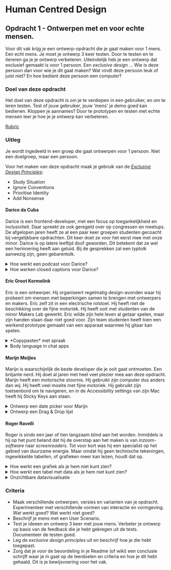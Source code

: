# Human Centred Design
## Opdracht 1 - Ontwerpen met en voor echte mensen.


Voor dit vak krijg je een ontwerp-opdracht die je gaat maken voor 1 mens. Een echt mens. Je moet je ontwerp 3 keer testen. Door te testen en te itereren ga je je ontwerp verbeteren. Uiteindelijk heb je een ontwerp dat exclusief gemaakt is voor 1 persoon. Een _exclusive design_ ... Wie is deze persoon dan voor wie je dit gaat maken? Wat vindt deze persoon leuk of juist niet? En hoe bedient deze persoon een computer?



### Doel van deze opdracht
Het doel van deze opdracht is om je te verdiepen in een gebruiker, en om te leren testen. Test of jouw gebruiker, jouw 'mens' je demo goed kan bedienen. Kloppen je aannames? Door te prototypen en testen met echte mensen leer je hoe je je ontwerp kan verbeteren.


[Rubric](https://docs.google.com/spreadsheets/d/1no32c9YyAP78VMcqfA5i5at2OrxP9ce1d8dVGnii4Vs/)



### Uitleg
Je wordt ingedeeld in een groep die gaat ontwerpen voor 1 persoon. Niet een doelgroep, maar een persoon.

Voor het maken van deze opdracht maak je gebruik van de [_Exclusive Design Principles_](https://exclusive-design.vasilis.nl):

- Study Situation
- Ignore Conventions
- Prioritise Identity
- Add Nonsense


#### Darice da Cuba

Darice is een frontend-developer, met een focus op toegankelijkheid en inclusiviteit.  Daar spreekt ze ook geregeld over op congressen en meetups. De afgelopen jaren heeft ze al een paar keer groepen studenten gecoacht bij vergelijkbare opdrachten. Dit keer doet ze voor het eerst mee met onze minor. Darice is op latere leeftijd doof geworden. Dit betekent dat ze wel een herinnering heeft aan geluid. Bij de gesprekken zal een *typtolk* aanwezig zijn, geen gebarentolk.

<details>
<summary>Hoe werkt een podcast voor Darice?</summary>
<p>In een transcriptie gaat natuurlijk nogal wat nuance verloren. Maak een oplossing die minimaal net zo prettig is voor iemand die niet kan luisteren als voor iemand die wel kan luisteren. Bonus als je er interactie aan toe weet te voegen.
</details>

<details>
<summary>Hoe werken closed captions voor Darice?</summary>
<p>Voor Darice gaat er enorm veel nuance verloren tijdens het kijken naar een film of een documentaire. Bij veel films worden closed captions aangeboden, maar die zijn zo neutraal als maar kan. Hoe zou je closed captions kunnen vormgeven zodat alle spanning en sensatie uit het geluid niet verloren gaat?
</details>

#### Eric Groot Kormelink

Eric is een ontwerper. Hij organiseert regelmatig design-avonden waar hij probeert om mensen met beperkingen samen te brengen met ontwerpers en makers. Eric zelf zit in een electrische rolstoel. Hij heeft niet de beschikking over de fijne motoriek. Hij heeft ooit met studenten van de minor Makers Lab gewerkt. Eric wilde zijn hele leven al getaar spelen, maar zijn handen staan daar niet goed voor. Zijn team studenten heeft toen een werkend prototype gemaakt van een apparaat waarmee hij gitaar kan spelen. 

<details>
<summary>*Copypasten* met spraak</summary>
<p>Eric wil graag met zijn stem basishandelingen kunnen uitvoeren binnen documenten, zoals copy/paste. Hier is het de taak om uit te zoeken welke handelingen hij nog meer vaak gebruikt, en hoe je die op een voor Eric zo prettig mogelijke manier kunt laten werken.
</details>

<details>
<summary>Body language in chat apps</summary>
<p>Voor Eric zijn emoji’s niet goed genoeg. Wij wil betere en krachtigere tools om emotie en *body language* te gebruiken in chat apps zoals Signal.
</details>

#### Marijn Meijles

Marijn is waarschijnlijk de beste developer die je ooit gaat ontmoeten. Een briljante nerd. Hij doet al jaren met heel veel plezier mee aan deze opdracht. 
Marijn heeft een motorische stoornis. Hij gebruikt zijn computer dus anders dan wij. Hij heeft veel moeite met fijne motoriek. Hij gebruikt zijn toetsenbord om te navigeren, en in de Accessibility settings van zijn Mac heeft hij Sticky Keys aan staan.

<details>
<summary>Ontwerp een date picker voor Marijn</summary>
<p>Hij reist veel met de trein, en hij moet van tevoren aangeven welke trein hij wil nemen zodat er iemand is om hem te helpen met zijn rolstoel. Date-pickers zijn over het algemeen priegelig, en niet ontworpen voor iemand die afhankelijk is van zijn toetsenbord?
</details>

<details>
<summary>Ontwerp een Drag & Drop lijst</summary>
<p>Hoe kun je een drag & drop lijst optimaliseren voor een gebruiker die afhankelijk is van zijn toetsenbord én motorisch gestoord is?
</details>

#### Roger Ravelli

Roger is sinds een jaar of tien langzaam blind aan het worden. Inmiddels is hij op het punt beland dat hij de overstap aan het maken is van *inzoom-software* naar *screenreaders*. Tot voor kort was hij een specialist op het gebied van duurzame energie. Maar omdat hij geen technische tekeningen, ingewikkelde tabellen, of grafieken meer kan lezen, houdt dat op.

<details>
<summary>Hoe werkt een grafiek als je hem niet kunt zien?</summary>
<p>Een goede grafiek kan in één oogopslag een verhaal vertellen. Maar hoe vertel je dat verhaal als er geen oogopslag is?
</details>

<details>
<summary>Hoe werkt een tabel met data als je hem niet kunt zien?</summary>
<p>Voor Roger bevatten tabellen belangrijke informatie. Hij moet ze kunnen begrijpen. Een HTML-tabel is theoretisch toegankelijk te maken door de juiste attributen op te zetten. Maar hoe je een ingewikkelde tabel goed en liefst ook prettig bruikbaar maakt, dat is nog niet bekend.
</details>

<details>
<summary>Onzichtbare datavisualisatie</summary>
<p>Sommigen van jullie hebben hiervoor gewerkt aan datavisualisaties. Prachtige produkten zijn daar uitgekomen. Maar hoe zouden die interactieve datavisualisaties werken en er uitzien als de doelgroep alleen bestond uit Roger Ravelli?
</details>



### Criteria
- Maak verschillende ontwerpen, versies en varianten van je opdracht. Experimenteer met verschillende vormen van interactie en vormgeving. Wat werkt goed? Wat werkt niet goed?
- Beschrijf je mens met een User Scenario.
- Test je ideeen en ontwerp 3 keer met jouw mens. Verbeter je ontwerp op basis van de feedback die je hebt gekregen uit de tests. Documenteer de testen goed. 
- Leg de _exclusive design principles_ uit en beschrijf hoe je die hebt toegepast. 
- Zorg dat je voor de beoordeling in je Readme (of wiki) een conclusie schrijft waar je in gaat op de leerdoelen en criteria en hoe je dit hebt gehaald. Dit is je bewijsvoering voor het vak.

